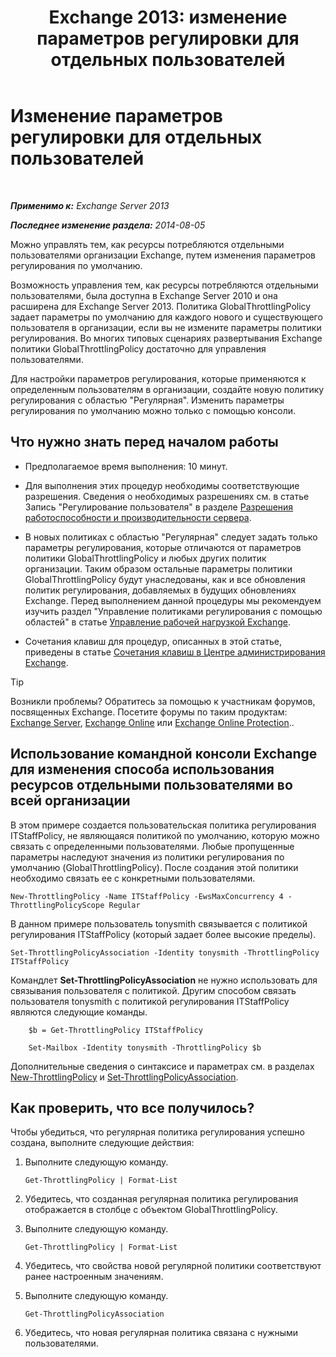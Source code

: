 ﻿---
title: 'Exchange 2013: изменение параметров регулировки для отдельных пользователей'
TOCTitle: Изменение параметров регулировки для отдельных пользователей
ms:assetid: c5f834d6-189d-485e-9800-5e0066815ecf
ms:mtpsurl: https://technet.microsoft.com/ru-ru/library/JJ863577(v=EXCHG.150)
ms:contentKeyID: 50556482
ms.date: 04/30/2018
mtps_version: v=EXCHG.150
ms.translationtype: HT
---

# Изменение параметров регулировки для отдельных пользователей

 

_**Применимо к:** Exchange Server 2013_

_**Последнее изменение раздела:** 2014-08-05_

Можно управлять тем, как ресурсы потребляются отдельными пользователями организации Exchange, путем изменения параметров регулирования по умолчанию.

Возможность управления тем, как ресурсы потребляются отдельными пользователями, была доступна в Exchange Server 2010 и она расширена для Exchange Server 2013. Политика GlobalThrottlingPolicy задает параметры по умолчанию для каждого нового и существующего пользователя в организации, если вы не измените параметры политики регулирования. Во многих типовых сценариях развертывания Exchange политики GlobalThrottlingPolicy достаточно для управления пользователями.

Для настройки параметров регулирования, которые применяются к определенным пользователям в организации, создайте новую политику регулирования с областью "Регулярная". Изменить параметры регулирования по умолчанию можно только с помощью консоли.

## Что нужно знать перед началом работы

  - Предполагаемое время выполнения: 10 минут.

  - Для выполнения этих процедур необходимы соответствующие разрешения. Сведения о необходимых разрешениях см. в статье Запись "Регулирование пользователя" в разделе [Разрешения работоспособности и производительности сервера](server-health-and-performance-permissions-exchange-2013-help.md).

  - В новых политиках с областью "Регулярная" следует задать только параметры регулирования, которые отличаются от параметров политики GlobalThrottlingPolicy и любых других политик организации. Таким образом остальные параметры политики GlobalThrottlingPolicy будут унаследованы, как и все обновления политик регулирования, добавляемых в будущих обновлениях Exchange. Перед выполнением данной процедуры мы рекомендуем изучить раздел "Управление политиками регулирования с помощью областей" в статье [Управление рабочей нагрузкой Exchange](exchange-workload-management-exchange-2013-help.md).

  - Сочетания клавиш для процедур, описанных в этой статье, приведены в статье [Сочетания клавиш в Центре администрирования Exchange](keyboard-shortcuts-in-the-exchange-admin-center-exchange-online-protection-help.md).

> [!TIP]  
> Возникли проблемы? Обратитесь за помощью к участникам форумов, посвященных Exchange. Посетите форумы по таким продуктам: <a href="https://go.microsoft.com/fwlink/p/?linkid=60612">Exchange Server</a>, <a href="https://go.microsoft.com/fwlink/p/?linkid=267542">Exchange Online</a> или <a href="https://go.microsoft.com/fwlink/p/?linkid=285351">Exchange Online Protection</a>..


## Использование командной консоли Exchange для изменения способа использования ресурсов отдельными пользователями во всей организации

В этом примере создается пользовательская политика регулирования ITStaffPolicy, не являющаяся политикой по умолчанию, которую можно связать с определенными пользователями. Любые пропущенные параметры наследуют значения из политики регулирования по умолчанию (GlobalThrottlingPolicy). После создания этой политики необходимо связать ее с конкретными пользователями.

    New-ThrottlingPolicy -Name ITStaffPolicy -EwsMaxConcurrency 4 -ThrottlingPolicyScope Regular

В данном примере пользователь tonysmith связывается с политикой регулирования ITStaffPolicy (который задает более высокие пределы).

    Set-ThrottlingPolicyAssociation -Identity tonysmith -ThrottlingPolicy ITStaffPolicy

Командлет **Set-ThrottlingPolicyAssociation** не нужно использовать для связывания пользователя с политикой. Другим способом связать пользователя tonysmith с политикой регулирования ITStaffPolicy являются следующие команды.

```
    $b = Get-ThrottlingPolicy ITStaffPolicy
```
```
    Set-Mailbox -Identity tonysmith -ThrottlingPolicy $b
```   

Дополнительные сведения о синтаксисе и параметрах см. в разделах [New-ThrottlingPolicy](https://technet.microsoft.com/ru-ru/library/dd351045\(v=exchg.150\)) и [Set-ThrottlingPolicyAssociation](https://technet.microsoft.com/ru-ru/library/ff459231\(v=exchg.150\)).

## Как проверить, что все получилось?

Чтобы убедиться, что регулярная политика регулирования успешно создана, выполните следующие действия:

1.  Выполните следующую команду.
    
        Get-ThrottlingPolicy | Format-List

2.  Убедитесь, что созданная регулярная политика регулирования отображается в столбце с объектом GlobalThrottlingPolicy.

3.  Выполните следующую команду.
    
        Get-ThrottlingPolicy | Format-List

4.  Убедитесь, что свойства новой регулярной политики соответствуют ранее настроенным значениям.

5.  Выполните следующую команду.
    
        Get-ThrottlingPolicyAssociation

6.  Убедитесь, что новая регулярная политика связана с нужными пользователями.

